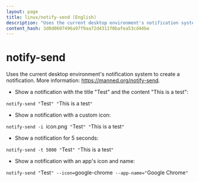 ```yaml
---
layout: page
title: linux/notify-send (English)
description: "Uses the current desktop environment's notification system to create a notification."
content_hash: 3d0d0607496a97f9aa72d4311f0bafea53cd44be
---
```

# notify-send

Uses the current desktop environment's notification system to create a notification.
More information: <https://manned.org/notify-send>.

- Show a notification with the title "Test" and the content "This is a test":

`notify-send "`<span class="tldr-var badge badge-pill bg-dark-lm bg-white-dm text-white-lm text-dark-dm font-weight-bold">Test</span>`" "`<span class="tldr-var badge badge-pill bg-dark-lm bg-white-dm text-white-lm text-dark-dm font-weight-bold">This is a test</span>`"`

- Show a notification with a custom icon:

`notify-send -i `<span class="tldr-var badge badge-pill bg-dark-lm bg-white-dm text-white-lm text-dark-dm font-weight-bold">icon.png</span>` "`<span class="tldr-var badge badge-pill bg-dark-lm bg-white-dm text-white-lm text-dark-dm font-weight-bold">Test</span>`" "`<span class="tldr-var badge badge-pill bg-dark-lm bg-white-dm text-white-lm text-dark-dm font-weight-bold">This is a test</span>`"`

- Show a notification for 5 seconds:

`notify-send -t 5000 "`<span class="tldr-var badge badge-pill bg-dark-lm bg-white-dm text-white-lm text-dark-dm font-weight-bold">Test</span>`" "`<span class="tldr-var badge badge-pill bg-dark-lm bg-white-dm text-white-lm text-dark-dm font-weight-bold">This is a test</span>`"`

- Show a notification with an app's icon and name:

`notify-send "`<span class="tldr-var badge badge-pill bg-dark-lm bg-white-dm text-white-lm text-dark-dm font-weight-bold">Test</span>`" --icon=`<span class="tldr-var badge badge-pill bg-dark-lm bg-white-dm text-white-lm text-dark-dm font-weight-bold">google-chrome</span>` --app-name="`<span class="tldr-var badge badge-pill bg-dark-lm bg-white-dm text-white-lm text-dark-dm font-weight-bold">Google Chrome</span>`"`
